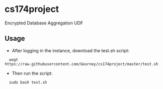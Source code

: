 # cs174project
Encrypted Database Aggregation UDF

## Usage
* After logging in the instance, download the test.sh script:
```
  wegt https://raw.githubusercontent.com/Geurney/cs174project/master/test.sh 
```
* Then run the script: 
```
  sudo bash test.sh
```
